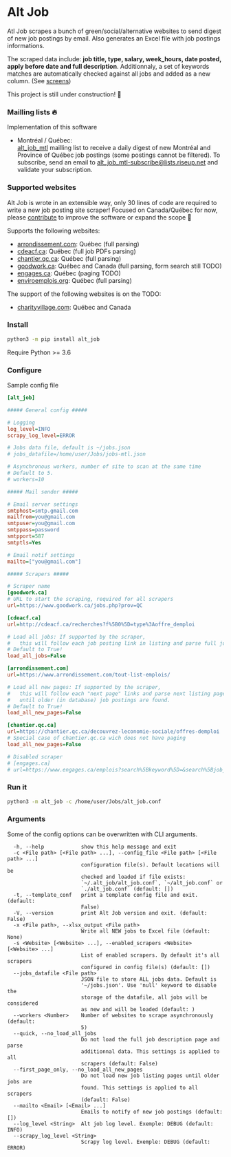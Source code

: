 # Alt Job
  
Atl Job scrapes a bunch of green/social/alternative websites to send digest of new job postings by email. Also generates an Excel file with job postings informations.   

The scraped data include: **job title, type, salary, week_hours, date posted, apply before date and full description**.  Additionnaly, a set of keywords matches are automatically checked against all jobs and added as a new column.  (See [screens](https://github.com/tristanlatr/alt_job/blob/master/screens))  

This project is still under construction! 🚧

### Mailling lists 🔥

Implementation of this software

-  Montréal / Québec:  
[alt_job_mtl](https://lists.riseup.net/www/arc/alt_job_mtl) mailling list to receive a daily digest of new Montréal and Province of Québec job postings (some postings cannot be filtered). To subscribe, send an email to alt_job_mtl-subscribe@lists.riseup.net and validate your subscription.  

### Supported websites

Alt Job is wrote in an extensible way, only 30 lines of code are required to write a new job posting site scraper! Focused on Canada/Québec for now, please [contribute](https://github.com/tristanlatr/alt_job/blob/master/CONTRIBUTE.md) to improve the software or expand the scope 🙂

Supports the following websites: 
- [arrondissement.com](https://www.arrondissement.com/montreal-list-emplois/t1/pc1/): Québec (full parsing) 
- [cdeacf.ca](http://cdeacf.ca/recherches/offre_demploi): Québec (full job PDFs parsing) 
- [chantier.qc.ca](https://chantier.qc.ca/decouvrez-leconomie-sociale/offres-demploi/): Québec  (full parsing)   
- [goodwork.ca](https://www.goodwork.ca): Québec and Canada (full parsing, form search still TODO)  
- [engages.ca](https://www.engages.ca): Québec (paging TODO)  
- [enviroemplois.org](https://www.enviroemplois.org): Québec (full parsing)  

The support of the following websites is on the TODO: 
- [charityvillage.com](https://charityvillage.com): Québec and Canada    

### Install

```bash
python3 -m pip install alt_job
```
Require Python >= 3.6  

### Configure

Sample config file
```ini
[alt_job]

##### General config #####

# Logging
log_level=INFO
scrapy_log_level=ERROR

# Jobs data file, default is ~/jobs.json
# jobs_datafile=/home/user/Jobs/jobs-mtl.json

# Asynchronous workers, number of site to scan at the same time
# Default to 5.
# workers=10

##### Mail sender #####

# Email server settings
smtphost=smtp.gmail.com
mailfrom=you@gmail.com
smtpuser=you@gmail.com
smtppass=password
smtpport=587
smtptls=Yes

# Email notif settings
mailto=["you@gmail.com"]

##### Scrapers #####

# Scraper name
[goodwork.ca]
# URL to start the scraping, required for all scrapers
url=https://www.goodwork.ca/jobs.php?prov=QC

[cdeacf.ca]
url=http://cdeacf.ca/recherches?f%5B0%5D=type%3Aoffre_demploi

# Load all jobs: If supported by the scraper,
#   this will follow each job posting link in listing and parse full job description.
# Default to True!
load_all_jobs=False

[arrondissement.com]
url=https://www.arrondissement.com/tout-list-emplois/

# Load all new pages: If supported by the scraper,
#   this will follow each "next page" links and parse next listing page
#   until older (in database) job postings are found.
# Default to True!
load_all_new_pages=False

[chantier.qc.ca]
url=https://chantier.qc.ca/decouvrez-leconomie-sociale/offres-demploi
# Special case of chantier.qc.ca wich does not have paging
load_all_new_pages=False

# Disabled scraper
# [engages.ca]
# url=https://www.engages.ca/emplois?search%5Bkeyword%5D=&search%5Bjob_sector%5D=&search%5Bjob_city%5D=Montr%C3%A9al
```

### Run it
```bash
python3 -m alt_job -c /home/user/Jobs/alt_job.conf
```

### Arguments
Some of the config options can be overwritten with CLI arguments.

```
  -h, --help            show this help message and exit
  -c <File path> [<File path> ...], --config_file <File path> [<File path> ...]
                        configuration file(s). Default locations will be
                        checked and loaded if file exists:
                        `~/.alt_job/alt_job.conf`, `~/alt_job.conf` or
                        `./alt_job.conf` (default: [])
  -t, --template_conf   print a template config file and exit. (default:
                        False)
  -V, --version         print Alt Job version and exit. (default: False)
  -x <File path>, --xlsx_output <File path>
                        Write all NEW jobs to Excel file (default: None)
  -s <Website> [<Website> ...], --enabled_scrapers <Website> [<Website> ...]
                        List of enabled scrapers. By default it's all scrapers
                        configured in config file(s) (default: [])
  --jobs_datafile <File path>
                        JSON file to store ALL jobs data. Default is
                        '~/jobs.json'. Use 'null' keyword to disable the
                        storage of the datafile, all jobs will be considered
                        as new and will be loaded (default: )
  --workers <Number>    Number of websites to scrape asynchronously (default:
                        5)
  --quick, --no_load_all_jobs
                        Do not load the full job description page and parse
                        additionnal data. This settings is applied to all
                        scrapers (default: False)
  --first_page_only, --no_load_all_new_pages
                        Do not load new job listing pages until older jobs are
                        found. This settings is applied to all scrapers
                        (default: False)
  --mailto <Email> [<Email> ...]
                        Emails to notify of new job postings (default: [])
  --log_level <String>  Alt job log level. Exemple: DEBUG (default: INFO)
  --scrapy_log_level <String>
                        Scrapy log level. Exemple: DEBUG (default: ERROR)
```